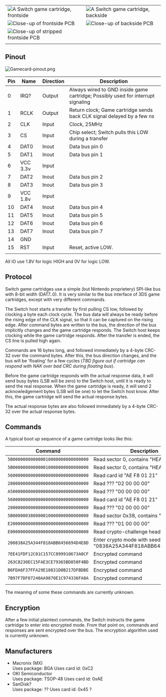 |                                                                                                     |                                                                                         |
| --------------------------------------------------------------------------------------------------- | --------------------------------------------------------------------------------------- |
| ![A Switch game cartridge, frontside](ZeldaFront.jpg "A Switch game cartridge, frontside")          | ![A Switch game cartridge, backside](ZeldaBack.jpg "A Switch game cartridge, backside") |
| ![Close-up of frontside PCB](CartridgeFront.jpeg "Close-up of frontside PCB")                       | ![Close-up of backside PCB](CartridgeBack.jpeg "Close-up of backside PCB")              |
| ![Close-up of stripped frontside PCB](CartridgeFrontBare.jpeg "Close-up of stripped frontside PCB") |                                                                                         |
|                                                                                                     |                                                                                         |

## Pinout

![Gamecard-pinout.png](Gamecard-pinout.png
"Gamecard-pinout.png")

| Pin | Name     | Direction | Description                                                                      |
| --- | -------- | --------- | -------------------------------------------------------------------------------- |
| 0   | IRQ?     | Output    | Always wired to GND inside game cartridge; Possibly used for interrupt signaling |
| 1   | RCLK     | Output    | Return clock; Game cartridge sends back CLK signal delayed by a few ns           |
| 2   | CLK      | Input     | Clock, 25MHz                                                                     |
| 3   | CS       | Input     | Chip select; Switch pulls this LOW during a transfer                             |
| 4   | DAT0     | Inout     | Data bus pin 0                                                                   |
| 5   | DAT1     | Inout     | Data bus pin 1                                                                   |
| 6   | VCC 3.3v | Input     |                                                                                  |
| 7   | DAT2     | Inout     | Data bus pin 2                                                                   |
| 8   | DAT3     | Inout     | Data bus pin 3                                                                   |
| 9   | VCC 1.8v | Input     |                                                                                  |
| 10  | DAT4     | Inout     | Data bus pin 4                                                                   |
| 11  | DAT5     | Inout     | Data bus pin 5                                                                   |
| 12  | DAT6     | Inout     | Data bus pin 6                                                                   |
| 13  | DAT7     | Inout     | Data bus pin 7                                                                   |
| 14  | GND      |           |                                                                                  |
| 15  | RST      | Input     | Reset, active LOW.                                                               |
|     |          |           |                                                                                  |

All IO use 1.8V for logic HIGH and 0V for logic LOW.

## Protocol

Switch game cartridges use a simple (but Nintendo proprietery) SPI-like
bus with 8-bit width (DAT7..0). It is very similar to the bus interface
of 3DS game cartridges, except with very different commands.

The Switch host starts a transfer by first pulling CS low, followed by
clocking a byte each clock cycle. The bus data will always be ready
before the rising edge of the CLK signal, so that it can be captured on
the rising edge. After command bytes are written to the bus, the
direction of the bus implicitly changes and the game cartridge responds.
The Switch host keeps clocking while the game cartridge responds. After
the transfer is ended, the CS line is pulled high again.

Commands are 16 bytes long, and followed immediately by a 4-byte CRC-32
over the command bytes. After this, the bus direction changes, and the
bus will be 'floating' for a few cycles (*TBD figure out if cartridge
can respond with NAK over bad CRC during floating bus*).

Before the game cartridge responds with the actual response data, it
will send busy bytes (LSB will be zero) to the Switch host, until it is
ready to send the real response. When the game cartridge is ready, it
will send 2 acknowledgement bytes (LSB will be one) to let the Switch
host know. After this, the game cartridge will send the actual response
bytes.

The actual response bytes are also followed immediately by a 4-byte
CRC-32 over the actual response bytes.

## Commands

A typical boot up sequence of a game cartridge looks like
this:

| Command                            | Description                                                  |
| ---------------------------------- | ------------------------------------------------------------ |
| `5B000000000000010000000000000000` | Read sector 0, contains "HEAD" blob                          |
| `5B000000000000010000000000000000` | Read sector 0, contains "HEAD" blob                          |
| `56000000000000000000000000000000` | Read card id "AE F8 01 21"                                   |
| `28000000000000000000000000000000` | Read ??? "02 00 00 00"                                       |
| `A5000000000000000000000000000000` | Read ??? "00 00 00 00"                                       |
| `56000000000000000000000000000000` | Read card id "AE F8 01 21"                                   |
| `28000000000000000000000000000000` | Read ??? "02 00 00 00"                                       |
| `5B000000380000010000000000000000` | Read sector 0x38, contains "CERT" blob                       |
| `E2000000000000000000000000000000` | Read ??? "01 00 00 00"                                       |
| `E0000000000000000000000000000000` | Read crypto-challenge header                                 |
| `200838A25A344F818ABB6456694D4E8D` | Enter crypto mode with seed "0838A25A344F818ABB6456694D4E8D" |
| `7EE41FDF12C01C157CC899910673A0CF` | Encrypted command                                            |
| `263C8230EC15FAE3CE79365BD850F4BD` | Encrypted command                                            |
| `B6FDA6F37FFA29E18831D0B217DFBDBE` | Encrypted command                                            |
| `7B97F7DF07240AA9870E1C974336FA8A` | Encrypted command                                            |
|                                    |                                                              |

The meaning of some these commands are currently unknown.

## Encryption

After a few initial plaintext commands, the Switch instructs the game
cartridge to enter into encrypted mode. From that point on, commands and
responses are sent encrypted over the bus. The encryption algorithm used
is currently unknown.

## Manufacturers

  - Macronix (MX)  
    Uses package: BGA
    Uses card id: 0xC2
  - OKI Semiconductor  
    Uses package: TSOP-48
    Uses card id: 0xAE
  - SanDisk?  
    Uses package: ??
    Uses card id: 0x45 ?
